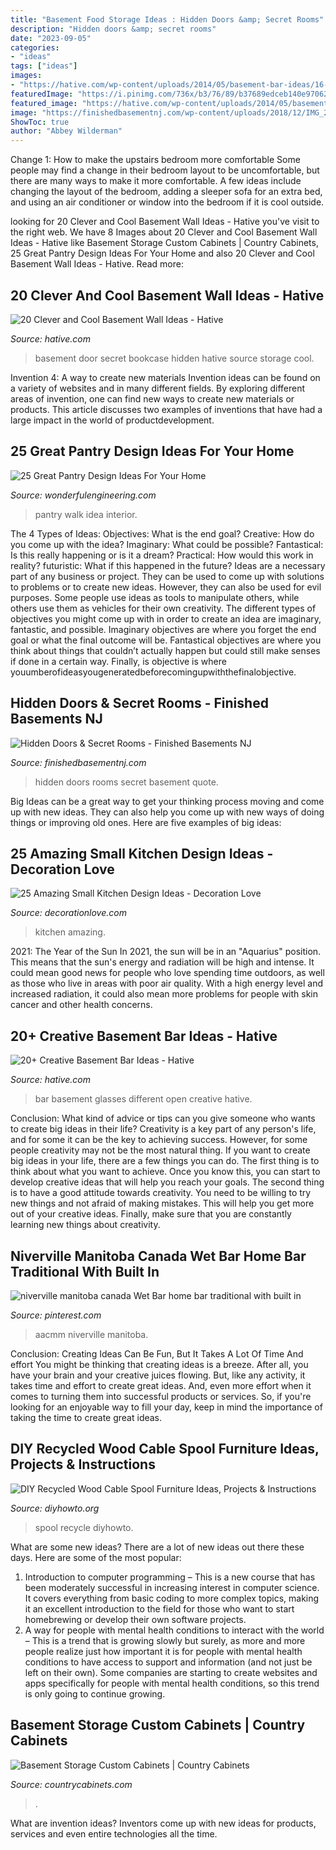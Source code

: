 ```yaml
---
title: "Basement Food Storage Ideas : Hidden Doors &amp; Secret Rooms"
description: "Hidden doors &amp; secret rooms"
date: "2023-09-05"
categories:
- "ideas"
tags: ["ideas"]
images:
- "https://hative.com/wp-content/uploads/2014/05/basement-bar-ideas/16-different-glasses-open-look.jpg"
featuredImage: "https://i.pinimg.com/736x/b3/76/89/b37689edceb140e970625422527828ae.jpg"
featured_image: "https://hative.com/wp-content/uploads/2014/05/basement-bar-ideas/16-different-glasses-open-look.jpg"
image: "https://finishedbasementnj.com/wp-content/uploads/2018/12/IMG_2892.jpg"
ShowToc: true
author: "Abbey Wilderman"
---
```



Change 1: How to make the upstairs bedroom more comfortable
Some people may find a change in their bedroom layout to be uncomfortable, but there are many ways to make it more comfortable. A few ideas include changing the layout of the bedroom, adding a sleeper sofa for an extra bed, and using an air conditioner or window into the bedroom if it is cool outside.

	

		
looking for 20 Clever and Cool Basement Wall Ideas - Hative you've visit to the right web. We have 8 Images about 20 Clever and Cool Basement Wall Ideas - Hative like Basement Storage Custom Cabinets | Country Cabinets, 25 Great Pantry Design Ideas For Your Home and also 20 Clever and Cool Basement Wall Ideas - Hative. Read more:
		
    
## 20 Clever And Cool Basement Wall Ideas - Hative

<img loading=lazy src="https://hative.com/wp-content/uploads/2014/05/basement-wall-ideas/2-secret-bookcase-door.jpg" onerror="this.onerror=null;this.src='https://tse1.mm.bing.net/th?id=OIP.m3PQnOQWs2APjJCyO4gy5wHaJ4&amp;pid=15.1';" alt="20 Clever and Cool Basement Wall Ideas - Hative">

_Source: hative.com_

>basement door secret bookcase hidden hative source storage cool. 

	

Invention 4: A way to create new materials
Invention ideas can be found on a variety of websites and in many different fields. By exploring different areas of invention, one can find new ways to create new materials or products. This article discusses two examples of inventions that have had a large impact in the world of productdevelopment.

    
## 25 Great Pantry Design Ideas For Your Home

<img loading=lazy src="http://wonderfulengineering.com/wp-content/uploads/2014/09/25-walk-in-pantry-ideas-7.jpg" onerror="this.onerror=null;this.src='https://tse1.mm.bing.net/th?id=OIP.Wy8kPuA2LUzWoKkpLAwFMQHaMB&amp;pid=15.1';" alt="25 Great Pantry Design Ideas For Your Home">

_Source: wonderfulengineering.com_

>pantry walk idea interior. 

	

The 4 Types of Ideas: Objectives: What is the end goal? Creative: How do you come up with the idea? Imaginary: What could be possible? Fantastical: Is this really happening or is it a dream? Practical: How would this work in reality? futuristic: What if this happened in the future?
Ideas are a necessary part of any business or project. They can be used to come up with solutions to problems or to create new ideas. However, they can also be used for evil purposes. Some people use ideas as tools to manipulate others, while others use them as vehicles for their own creativity. 
The different types of objectives you might come up with in order to create an idea are imaginary, fantastic, and possible. Imaginary objectives are where you forget the end goal or what the final outcome will be. Fantastical objectives are where you think about things that couldn’t actually happen but could still make senses if done in a certain way. Finally, is objective is where youumberofideasyougeneratedbeforecomingupwiththefinalobjective.

    
## Hidden Doors &amp; Secret Rooms - Finished Basements NJ

<img loading=lazy src="https://finishedbasementnj.com/wp-content/uploads/2018/12/IMG_2892.jpg" onerror="this.onerror=null;this.src='https://tse3.mm.bing.net/th?id=OIP.SjbiZ7J0xI-ZQYHRB-wVlAHaJ4&amp;pid=15.1';" alt="Hidden Doors &amp; Secret Rooms - Finished Basements NJ">

_Source: finishedbasementnj.com_

>hidden doors rooms secret basement quote. 

	

Big Ideas can be a great way to get your thinking process moving and come up with new ideas. They can also help you come up with new ways of doing things or improving old ones. Here are five examples of big ideas: 

    
## 25 Amazing Small Kitchen Design Ideas - Decoration Love

<img loading=lazy src="http://www.decorationlove.com/wp-content/uploads/2016/09/Small-Kitchen-Wall-Color-Ideas-1.jpg" onerror="this.onerror=null;this.src='https://tse2.mm.bing.net/th?id=OIP.tUbvJcs_D5ssB03N3h5QxAHaLH&amp;pid=15.1';" alt="25 Amazing Small Kitchen Design Ideas - Decoration Love">

_Source: decorationlove.com_

>kitchen amazing. 

	

2021: The Year of the Sun
In 2021, the sun will be in an "Aquarius" position. This means that the sun's energy and radiation will be high and intense. It could mean good news for people who love spending time outdoors, as well as those who live in areas with poor air quality. With a high energy level and increased radiation, it could also mean more problems for people with skin cancer and other health concerns.

    
## 20+ Creative Basement Bar Ideas - Hative

<img loading=lazy src="https://hative.com/wp-content/uploads/2014/05/basement-bar-ideas/16-different-glasses-open-look.jpg" onerror="this.onerror=null;this.src='https://tse3.mm.bing.net/th?id=OIP.y8rK8aG0R9UZG80KmObJBAHaJ4&amp;pid=15.1';" alt="20+ Creative Basement Bar Ideas - Hative">

_Source: hative.com_

>bar basement glasses different open creative hative. 

	

Conclusion: What kind of advice or tips can you give someone who wants to create big ideas in their life?
Creativity is a key part of any person's life, and for some it can be the key to achieving success. However, for some people creativity may not be the most natural thing. If you want to create big ideas in your life, there are a few things you can do. The first thing is to think about what you want to achieve. Once you know this, you can start to develop creative ideas that will help you reach your goals. The second thing is to have a good attitude towards creativity. You need to be willing to try new things and not afraid of making mistakes. This will help you get more out of your creative ideas. Finally, make sure that you are constantly learning new things about creativity.

    
## Niverville Manitoba Canada Wet Bar Home Bar Traditional With Built In

<img loading=lazy src="https://i.pinimg.com/736x/b3/76/89/b37689edceb140e970625422527828ae.jpg" onerror="this.onerror=null;this.src='https://tse4.mm.bing.net/th?id=OIP.rY1T41w7fBtBabZUv4NL-gHaLJ&amp;pid=15.1';" alt="niverville manitoba canada Wet Bar home bar traditional with built in">

_Source: pinterest.com_

>aacmm niverville manitoba. 

	

Conclusion: Creating Ideas Can Be Fun, But It Takes A Lot Of Time And effort
You might be thinking that creating ideas is a breeze. After all, you have your brain and your creative juices flowing. But, like any activity, it takes time and effort to create great ideas. And, even more effort when it comes to turning them into successful products or services. So, if you're looking for an enjoyable way to fill your day, keep in mind the importance of taking the time to create great ideas.

    
## DIY Recycled Wood Cable Spool Furniture Ideas, Projects &amp; Instructions

<img loading=lazy src="https://www.diyhowto.org/wp-content/uploads/DIYHowto-DIY-Wood-Wire-Spool-Recycle-Ideas-19.jpg" onerror="this.onerror=null;this.src='https://tse2.mm.bing.net/th?id=OIP.gJJ11aWQkaRGi4QjRHugpQHaRJ&amp;pid=15.1';" alt="DIY Recycled Wood Cable Spool Furniture Ideas, Projects &amp; Instructions">

_Source: diyhowto.org_

>spool recycle diyhowto. 

	

What are some new ideas?
There are a lot of new ideas out there these days. Here are some of the most popular: 
1) Introduction to computer programming – This is a new course that has been moderately successful in increasing interest in computer science. It covers everything from basic coding to more complex topics, making it an excellent introduction to the field for those who want to start homebrewing or develop their own software projects. 
2) A way for people with mental health conditions to interact with the world – This is a trend that is growing slowly but surely, as more and more people realize just how important it is for people with mental health conditions to have access to support and information (and not just be left on their own). Some companies are starting to create websites and apps specifically for people with mental health conditions, so this trend is only going to continue growing.

    
## Basement Storage Custom Cabinets | Country Cabinets

<img loading=lazy src="https://countrycabinets.com/wp-content/uploads/2016/02/basement-remodle-storage64e.jpg" onerror="this.onerror=null;this.src='https://tse4.mm.bing.net/th?id=OIP.LcHE0FdJJScur1dmbXz22AHaJ4&amp;pid=15.1';" alt="Basement Storage Custom Cabinets | Country Cabinets">

_Source: countrycabinets.com_

>. 

	

What are invention ideas?
Inventors come up with new ideas for products, services and even entire technologies all the time.

